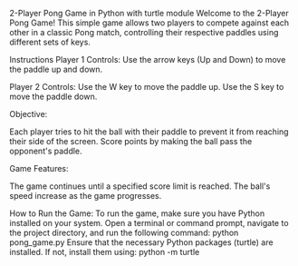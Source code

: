 2-Player Pong Game in Python with turtle module
Welcome to the 2-Player Pong Game! This simple game allows two players to compete against each other in a classic Pong match, 
controlling their respective paddles using different sets of keys.

Instructions
Player 1 Controls:
Use the arrow keys (Up and Down) to move the paddle up and down.

Player 2 Controls:
Use the W key to move the paddle up.
Use the S key to move the paddle down.

Objective:

Each player tries to hit the ball with their paddle to prevent it from reaching their side of the screen.
Score points by making the ball pass the opponent's paddle.

Game Features:

The game continues until a specified score limit is reached.
The ball's speed increase as the game progresses.

How to Run the Game:
To run the game, make sure you have Python installed on your system. Open a terminal or command prompt, navigate to the project directory, and run the following command:
python pong_game.py
Ensure that the necessary Python packages (turtle) are installed. If not, install them using:
python -m turtle
